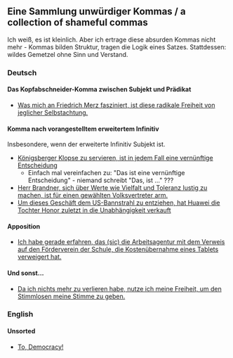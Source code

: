 ## Eine Sammlung unwürdiger Kommas / a collection of shameful commas 

Ich weiß, es ist kleinlich. Aber ich ertrage diese absurden Kommas
nicht mehr - Kommas bilden Struktur, tragen die Logik eines
Satzes. Stattdessen:  wildes Gemetzel ohne Sinn und Verstand. 

### Deutsch 

#### Das Kopfabschneider-Komma zwischen Subjekt und Prädikat 

- [Was mich an Friedrich Merz fasziniert, ist diese radikale Freiheit von jeglicher Selbstachtung.](https://twitter.com/Linuzifer/status/1348991367285006336?s=20)

#### Komma nach vorangestelltem erweitertem Infinitiv 

Insbesondere, wenn der erweiterte Infinitiv Subjekt ist. 

- [Königsberger Klopse zu servieren, ist in jedem Fall eine
  vernünftige
  Entscheidung](https://www.faz.net/aktuell/stil/essen-trinken/rezepte/rezept-fuer-koenigsberger-klopse-17142238.html)
  - Einfach mal vereinfachen zu: "Das ist eine vernünftige
    Entscheidung" - niemand schreibt "Das, ist ..." ??? 
- [Herr Brandner, sich über Werte wie Vielfalt und Toleranz lustig zu machen, ist für einen gewählten Volksvertreter arm.](https://twitter.com/s04/status/1354028384884563968)  
- [Um dieses Geschäft dem US-Bannstrahl zu entziehen, hat Huawei die Tochter Honor zuletzt in die Unabhängigkeit verkauft](https://www.heise.de/news/Huawei-dementiert-Verkaufsabsichten-fuer-Smartphone-Oberklasse-5035365.html)  
  
  
#### Apposition 

- [Ich habe gerade erfahren, das (sic) die Arbeitsagentur mit dem Verweis auf den Förderverein der Schule, die Kostenübernahme eines Tablets verweigert hat.](https://twitter.com/howie_mw/status/1354129064659980288?s=21)
  
  
#### Und sonst... 

- [Da ich nichts mehr zu verlieren habe, nutze ich meine Freiheit, um den Stimmlosen meine Stimme zu geben.](https://twitter.com/Volksverpetzer/status/1349045568518189061?s=20)
  
### English 

#### Unsorted 

- [To,
  Democracy!](https://twitter.com/natsechobbyist/status/1352065208613822464?s=20)
  

